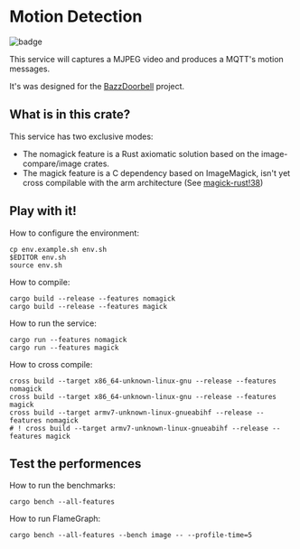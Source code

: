 # Motion Detection
![badge](https://framagit.org/adjivas/motion_detection/badges/master/pipeline.svg)

This service will captures a MJPEG video and produces a MQTT's motion messages.

It's was designed for the [BazzDoorbell](https://github.com/guino/BazzDoorbell) project.

## What is in this crate?
This service has two exclusive modes:
- The nomagick feature is a Rust axiomatic solution based on the image-compare/image crates.
- The magick feature is a C dependency based on ImageMagick, isn't yet cross compilable with the arm architecture (See [magick-rust!38](https://github.com/nlfiedler/magick-rust/issues/38))

## Play with it!
How to configure the environment:
```shell
cp env.example.sh env.sh
$EDITOR env.sh
source env.sh
```

How to compile:
```shell
cargo build --release --features nomagick
cargo build --release --features magick
```

How to run the service:
```shell
cargo run --features nomagick
cargo run --features magick
```

How to cross compile:
```shell
cross build --target x86_64-unknown-linux-gnu --release --features nomagick
cross build --target x86_64-unknown-linux-gnu --release --features magick
cross build --target armv7-unknown-linux-gnueabihf --release --features nomagick
# ! cross build --target armv7-unknown-linux-gnueabihf --release --features magick
```

## Test the performences
How to run the benchmarks:
```shell
cargo bench --all-features
```

How to run FlameGraph:
```shell
cargo bench --all-features --bench image -- --profile-time=5
```
